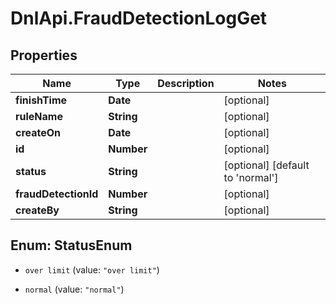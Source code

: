 # DnlApi.FraudDetectionLogGet

## Properties
Name | Type | Description | Notes
------------ | ------------- | ------------- | -------------
**finishTime** | **Date** |  | [optional] 
**ruleName** | **String** |  | [optional] 
**createOn** | **Date** |  | [optional] 
**id** | **Number** |  | [optional] 
**status** | **String** |  | [optional] [default to &#39;normal&#39;]
**fraudDetectionId** | **Number** |  | [optional] 
**createBy** | **String** |  | [optional] 


<a name="StatusEnum"></a>
## Enum: StatusEnum


* `over limit` (value: `"over limit"`)

* `normal` (value: `"normal"`)




